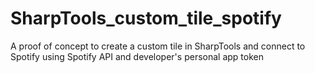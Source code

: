 # SharpTools_custom_tile_spotify
A proof of concept to create a custom tile in SharpTools and connect to Spotify using Spotify API and developer's personal app token
